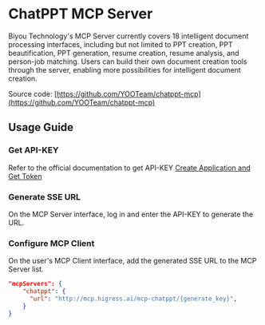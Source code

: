 # ChatPPT MCP Server

Biyou Technology's MCP Server currently covers 18 intelligent document processing interfaces, including but not limited to PPT creation, PPT beautification, PPT generation, resume creation, resume analysis, and person-job matching. Users can build their own document creation tools through the server, enabling more possibilities for intelligent document creation.

Source code: [https://github.com/YOOTeam/chatppt-mcp](https://github.com/YOOTeam/chatppt-mcp)

## Usage Guide

### Get API-KEY

Refer to the official documentation to get API-KEY [Create Application and Get Token](https://wiki.yoo-ai.com/mcp/McpServe/serve1.3.html)

### Generate SSE URL

On the MCP Server interface, log in and enter the API-KEY to generate the URL.

### Configure MCP Client

On the user's MCP Client interface, add the generated SSE URL to the MCP Server list.

```json
"mcpServers": {
    "chatppt": {
      "url": "http://mcp.higress.ai/mcp-chatppt/{generate_key}",
    }
}
```
